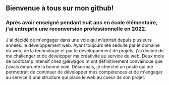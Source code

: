 ## Bienvenue à tous sur mon github!
### Après avoir enseigné pendant huit ans en école élémentaire, j'ai entrepris une reconversion professionnelle en 2022.
J'ai décidé de m'engager dans une voie qui m'attirait depuis plusieurs années: le développement web. Ayant toujours été séduite par le domaine du web, de la technologie et par le développement de projets, j'ai décidé de me challenger et de développer ma créativité au service du web. Deux mois de bootcamp intensif chez @lewagon m'ont définitivement convaincue que j'avais emprunté la bonne voie. Désormais, je cherche un poste qui me permettrait de continuer de développer mes compétences et de m'engager au service d'une structure qui place le web au coeur de son projet.
